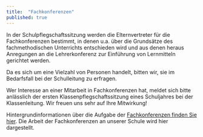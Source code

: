 ```yaml
---
title:  "Fachkonferenzen"
published: true
---
```


In der Schulpflegschaftssitzung werden die Elternvertreter für die Fachkonferenzen bestimmt, in denen u.a. über die Grundsätze des fachmethodischen Unterrichts entschieden wird und aus denen heraus Anregungen an die Lehrerkonferenz zur Einführung von Lernmitteln gerichtet werden.

Da es sich um eine Vielzahl von Personen handelt, bitten wir, sie im Bedarfsfall bei der Schulleitung zu erfragen.

Wer Interesse an einer Mitarbeit in Fachkonferenzen hat, meldet sich bitte anlässlich der ersten Klassenpflegschaftssitzung eines Schuljahres bei der Klassenleitung. Wir freuen uns sehr auf Ihre Mitwirkung!

Hintergrundinformationen über die Aufgabe der [Fachkonferenzen finden Sie hier](http://www.le-rs-nw.de/cms/index.php?option=com_content&task=view&id=81&Itemid=26). Die Arbeit der Fachkonferenzen an unserer Schule wird hier dargestellt. 


